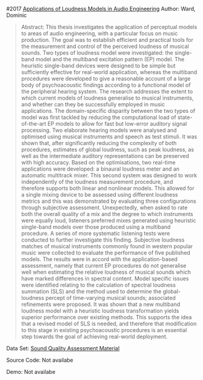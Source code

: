 #2017 [Applications of Loudness Models in Audio Engineering](http://www.open-access.bcu.ac.uk/7228/1/PhD%20Thesis.pdf)
Author: Ward, Dominic
>Abstract: This thesis investigates the application of perceptual models to areas of audio engineering, with a particular focus on music production. The goal was to establish efficient and practical tools for the measurement and control of the perceived loudness of musical sounds. Two types of loudness model were investigated: the single-band model and the multiband excitation pattern (EP) model. The heuristic single-band devices were designed to be simple but sufficiently effective for real-world application, whereas the multiband procedures were developed to give a reasonable account of a large body of psychoacoustic findings according to a functional model of the peripheral hearing system. The research addresses the extent to which current models of loudness generalise to musical instruments, and whether can they be successfully employed in music applications. The domain-specific disparity between the two types of model was first tackled by reducing the computational load of state-of-the-art EP models to allow for fast but low-error auditory signal processing. Two elaborate hearing models were analysed and optimised using musical instruments and speech as test stimuli. It was shown that, after significantly reducing the complexity of both procedures, estimates of global loudness, such as peak loudness, as well as the intermediate auditory representations can be preserved with high accuracy. Based on the optimisations, two real-time applications were developed: a binaural loudness meter and an automatic multitrack mixer. This second system was designed to work independently of the loudness measurement procedure, and therefore supports both linear and nonlinear models. This allowed for a single mixing device to be assessed using different loudness metrics and this was demonstrated by evaluating three configurations through subjective assessment. Unexpectedly, when asked to rate both the overall quality of a mix and the degree to which instruments were equally loud, listeners preferred mixes generated using heuristic single-band models over those produced using a multiband procedure. A series of more systematic listening tests were conducted to further investigate this finding. Subjective loudness matches of musical instruments commonly found in western popular music were collected to evaluate the performance of five published models. The results were in accord with the application-based assessment, namely that current EP procedures do not generalise well when estimating the relative loudness of musical sounds which have marked differences in spectral content. Model specific issues were identified relating to the calculation of spectral loudness summation (SLS) and the method used to determine the global-loudness percept of time-varying musical sounds; associated refinements were proposed. It was shown that a new multiband loudness model with a heuristic loudness transformation yields superior performance over existing methods. This supports the idea that a revised model of SLS is needed, and therefore that modification to this stage in existing psychoacoustic procedures is an essential step towards the goal of achieving real-world deployment.

Data Set: [Sound Quality Assessment Material](https://sound.media.mit.edu/resources/mpeg4/audio/sqam/)

Source Code: Not availabe

Demo: Not availabe

